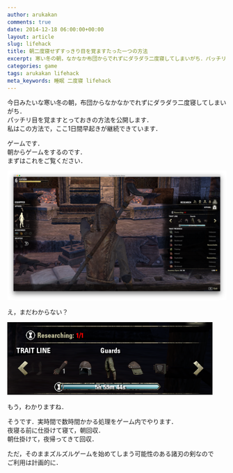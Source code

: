 ```yaml
---
author: arukakan
comments: true
date: 2014-12-18 06:00:00+00:00
layout: article
slug: lifehack
title: 朝二度寝せずすっきり目を覚ますたった一つの方法
excerpt: 寒い冬の朝，なかなか布団からでれずにダラダラ二度寝してしまいがち．パッチリ目を覚ますとっておきの方法を公開します．
categories: game
tags: arukakan lifehack
meta_keywords: 睡眠 二度寝 lifehack
---
```


今日みたいな寒い冬の朝，布団からなかなかでれずにダラダラ二度寝してしまいがち．  
パッチリ目を覚ますとっておきの方法を公開します．  
私はこの方法で，ここ1日間早起きが継続できています．

<!--more-->

ゲームです．  
朝からゲームをするのです．  
まずはこれをご覧ください．  

[![とっておきのlifehack](/images/2014/12/lifehack-1.png)](/images/2014/12/lifehack-thumb.png)

え，まだわからない？  

![Alt text](/images/2014/12/lifehack-2.png)

もう，わかりますね．  

そうです．実時間で数時間かかる処理をゲーム内でやります．  
夜寝る前に仕掛けて寝て，朝回収．  
朝仕掛けて，夜帰ってきて回収．  

ただ，そのままズルズルゲームを始めてしまう可能性のある諸刃の剣なので  
ご利用は計画的に．

